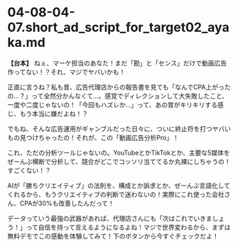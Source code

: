 # 04-08-04-07.short_ad_script_for_target02_ayaka.md

**【台本】**
ねぇ、マーケ担当のあなた！まだ「勘」と「センス」だけで動画広告作ってない！？それ、マジでヤバいかも！

正直に言うね？私も昔、広告代理店からの報告書を見ても「なんでCPA上がったの…？」って全然分かんなくて…。感覚でディレクションして大失敗したこと、一度や二度じゃないの！「今回もハズレか…」って、あの胃がキリキリする感じ、もう本当に嫌だよね！？

でもね、そんな広告運用がギャンブルだった日々に、ついに終止符を打つヤバいもの見つけちゃったの！それが、この「動画広告分析Pro」！

これ、ただの分析ツールじゃないの。YouTubeとかTikTokとか、主要な5媒体をぜーんぶ横断で分析して、競合がどこでコッソリ当ててるか丸裸にしちゃうの！すごくない！？

AIが「勝ちクリエイティブ」の法則を、構成とか訴求とか、ぜーんぶ言語化してくれるから、もうクリエイティブの判断で迷わないの！実際にこれ使った会社さん、CPAが30%も改善したんだって！

データっていう最強の武器があれば、代理店さんにも「次はこれでいきましょう！」って自信を持って言えるようになるよね！マジで世界変わるから、まずは無料デモでこの感動を体験してみて！下のボタンから今すぐチェックだよ！
